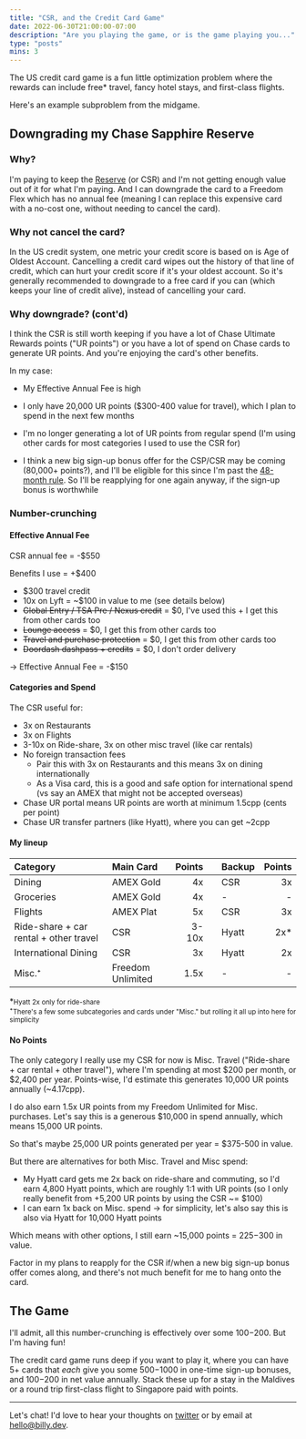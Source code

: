 ```yaml
---
title: "CSR, and the Credit Card Game"
date: 2022-06-30T21:00:00-07:00
description: "Are you playing the game, or is the game playing you..."
type: "posts"
mins: 3
---
```


The US credit card game is a fun little optimization problem where the rewards can include free* travel, fancy hotel stays, and first-class flights.

Here's an example subproblem from the midgame.

## Downgrading my Chase Sapphire Reserve

### Why?
I'm paying to keep the <a target="_blank" href="https://creditcards.chase.com/rewards-credit-cards/sapphire/reserve">Reserve</a> (or CSR) and I'm not getting enough value out of it for what I'm paying. And I can downgrade the card to a Freedom Flex which has no annual fee (meaning I can replace this expensive card with a no-cost one, without needing to cancel the card).

### Why not cancel the card?
In the US credit system, one metric your credit score is based on is Age of Oldest Account. Cancelling a credit card wipes out the history of that line of credit, which can hurt your credit score if it's your oldest account. So it's generally recommended to downgrade to a free card if you can (which keeps your line of credit alive), instead of cancelling your card.

### Why downgrade? (cont'd)
I think the CSR is still worth keeping if you have a lot of Chase Ultimate Rewards points ("UR points") or you have a lot of spend on Chase cards to generate UR points. And you're enjoying the card's other benefits.

In my case:

* My Effective Annual Fee is high

* I only have 20,000 UR points ($300-400 value for travel), which I plan to spend in the next few months

* I'm no longer generating a lot of UR points from regular spend (I'm using other cards for most categories I used to use the CSR for)

* I think a new big sign-up bonus offer for the CSP/CSR may be coming (80,000+ points?), and I'll be eligible for this since I'm past the <a target="_blank" href="https://www.uponarriving.com/2021/03/18/chase-sapphire-48-month-rule-explained-2021/#:~:text=What%20is%20the%20Chase%20Sapphire%2048%20month%20rule%3F,into%20detail%20about%20the%20Sapphire%2048%20month%20rule.">48-month rule</a>. So I'll be reapplying for one again anyway, if the sign-up bonus is worthwhile

### Number-crunching
#### Effective Annual Fee
CSR annual fee = -$550

Benefits I use = +$400

* $300 travel credit
* 10x on Lyft = ~$100 in value to me (see details below)
* <strike>Global Entry / TSA Pre / Nexus credit</strike> = $0, I've used this + I get this from other cards too
* <strike>Lounge access</strike> = $0, I get this from other cards too
* <strike>Travel and purchase protection</strike> = $0, I get this from other cards too
* <strike>Doordash dashpass + credits</strike> = $0, I don't order delivery

-> Effective Annual Fee = -$150

#### Categories and Spend

The CSR useful for:

* 3x on Restaurants
* 3x on Flights
* 3-10x on Ride-share, 3x on other misc travel (like car rentals)
* No foreign transaction fees
    * Pair this with 3x on Restaurants and this means 3x on dining internationally
    * As a Visa card, this is a good and safe option for international spend (vs say an AMEX that might not be accepted overseas)
* Chase UR portal means UR points are worth at minimum 1.5cpp (cents per point)
* Chase UR transfer partners (like Hyatt), where you can get ~2cpp


#### My lineup

| Category | Main Card | Points | | Backup | Points |
| :------------------------------------- | :---------------- | ----: | --- | :---- | --: |
| Dining                                 | AMEX Gold         |    4x |     | CSR   |  3x |
| Groceries                              | AMEX Gold         |    4x |     | -     |   - |
| Flights                                | AMEX Plat         |    5x |     | CSR   |  3x |
| Ride-share + car rental + other travel | CSR               | 3-10x |     | Hyatt | 2x* |
| International Dining                   | CSR               |    3x |     | Hyatt |  2x |
| Misc.⁺                                 | Freedom Unlimited |  1.5x |     | -     |   - |

*<small>Hyatt 2x only for ride-share</small>  
⁺<small>There's a few some subcategories and cards under "Misc." but rolling it all up into here for simplicity</small>

#### No Points
The only category I really use my CSR for now is Misc. Travel ("Ride-share + car rental + other travel"), where I'm spending at most $200 per month, or $2,400 per year. Points-wise, I'd estimate this generates 10,000 UR points annually (~4.17cpp).

I do also earn 1.5x UR points from my Freedom Unlimited for Misc. purchases. Let's say this is a generous $10,000 in spend annually, which means 15,000 UR points.

So that's maybe 25,000 UR points generated per year = $375-500 in value.

But there are alternatives for both Misc. Travel and Misc spend:

* My Hyatt card gets me 2x back on ride-share and commuting, so I'd earn 4,800 Hyatt points, which are roughly 1:1 with UR points (so I only really benefit from +5,200 UR points by using the CSR ~= $100)
* I can earn 1x back on Misc. spend -> for simplicity, let's also say this is also via Hyatt for 10,000 Hyatt points

Which means with other options, I still earn ~15,000 points = $225-$300 in value.

Factor in my plans to reapply for the CSR if/when a new big sign-up bonus offer comes along, and there's not much benefit for me to hang onto the card.

## The Game

I'll admit, all this number-crunching is effectively over some $100-$200. But I'm having fun!

The credit card game runs deep if you want to play it, where you can have 5+ cards that _each_ give you some $500-$1000 in one-time sign-up bonuses, and $100-$200 in net value annually. Stack these up for a stay in the Maldives or a round trip first-class flight to Singapore paid with points.

<hr>

Let's chat! I'd love to hear your thoughts on <a target="_blank" href="https://twitter.com/billyisyoung/status/1543022678985957376">twitter</a> or by email at <a target="_blank" href="mailto:hello@billy.dev">hello@billy.dev</a>.
